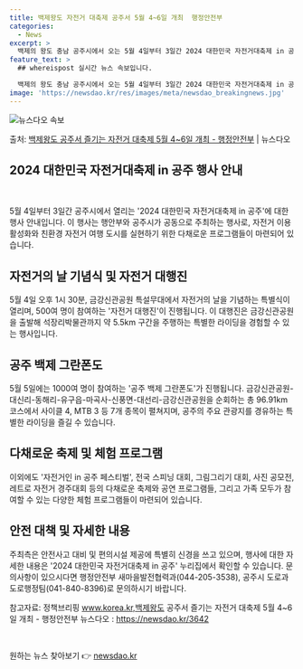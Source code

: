 ```yaml
---
title: 백제왕도 자전거 대축제 공주서 5월 4~6일 개최  행정안전부
categories:
  - News
excerpt: >
  백제의 왕도 충남 공주시에서 오는 5월 4일부터 3일간 2024 대한민국 자전거대축제 in 공주가 개최된다.…
feature_text: >
  ## whereispost 실시간 뉴스 속보입니다.

  백제의 왕도 충남 공주시에서 오는 5월 4일부터 3일간 2024 대한민국 자전거대축제 in 공주가 개최된다.…
image: 'https://newsdao.kr/res/images/meta/newsdao_breakingnews.jpg'
---
```


![뉴스다오 속보](https://newsdao.kr/res/images/meta/newsdao_breakingnews.jpg)

<p>출처: <a href="https://newsdao.kr/3642" rel="dofollow">백제왕도 공주서 즐기는 자전거 대축제 5월 4~6일 개최 - 행정안전부</a> | 뉴스다오</p>

<h2 data-ke-size="size26">2024 대한민국 자전거대축제 in 공주 행사 안내</h2>
<p data-ke-size="size16">&nbsp;</p>
5월 4일부터 3일간 공주시에서 열리는 '2024 대한민국 자전거대축제 in 공주'에 대한 행사 안내입니다. 이 행사는 행안부와 공주시가 공동으로 주최하는 행사로, 자전거 이용 활성화와 친환경 자전거 여행 도시를 실현하기 위한 다채로운 프로그램들이 마련되어 있습니다.

<h2 data-ke-size="size23">자전거의 날 기념식 및 자전거 대행진</h2>
<p data-ke-size="size16">5월 4일 오후 1시 30분, 금강신관공원 특설무대에서 자전거의 날을 기념하는 특별식이 열리며, 500여 명이 참여하는 '자전거 대행진'이 진행됩니다. 이 대행진은 금강신관공원을 출발해 석장리박물관까지 약 5.5km 구간을 주행하는 특별한 라이딩을 경험할 수 있는 행사입니다.</p>

<h2 data-ke-size="size23">공주 백제 그란폰도</h2>
<p data-ke-size="size16">5월 5일에는 1000여 명이 참여하는 '공주 백제 그란폰도'가 진행됩니다. 금강신관공원-대신리-동해리-유구읍-마곡사-신풍면-대선리-금강신관공원을 순회하는 총 96.91km 코스에서 사이클 4, MTB 3 등 7개 종목이 펼쳐지며, 공주의 주요 관광지를 경유하는 특별한 라이딩을 즐길 수 있습니다.</p>

<h2 data-ke-size="size23">다채로운 축제 및 체험 프로그램</h2>
<p data-ke-size="size16">이외에도 '자전거인 in 공주 페스티벌', 전국 스피닝 대회, 그림그리기 대회, 사진 공모전, 레트로 자전거 경주대회 등의 다채로운 축제와 공연 프로그램들, 그리고 가족 모두가 참여할 수 있는 다양한 체험 프로그램들이 마련되어 있습니다.</p>

<h2 data-ke-size="size23">안전 대책 및 자세한 내용</h2>
<p data-ke-size="size16">주최측은 안전사고 대비 및 편의시설 제공에 특별히 신경을 쓰고 있으며, 행사에 대한 자세한 내용은 '2024 대한민국 자전거대축제 in 공주' 누리집에서 확인할 수 있습니다. 문의사항이 있으시다면 행정안전부 새마을발전협력과(044-205-3538), 공주시 도로과 도로행정팀(041-840-8396)로 문의하시기 바랍니다.</p>

참고자료: 정책브리핑 www.korea.kr,백제왕도 공주서 즐기는 자전거 대축제 5월 4~6일 개최 - 행정안전부 뉴스다오 : https://newsdao.kr/3642
<p data-ke-size="size16">&nbsp;</p> 

원하는 뉴스 찾아보기 👉 <a href="https://newsdao.kr" rel="dofollow">newsdao.kr</a>


